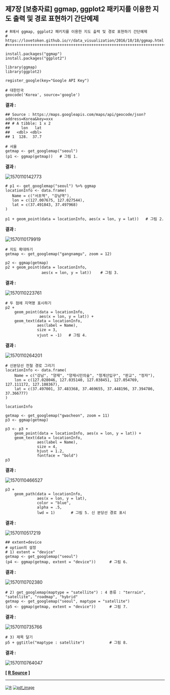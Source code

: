 ## 제7장 [보충자료] ggmap, ggplot2 패키지를 이용한 지도 출력 및 경로 표현하기 간단예제



```{r}
# R에서 ggmap, ggplot2 패키지를 이용한 지도 출력 및 경로 표현하기 간단예제
# https://lovetoken.github.io/r/data_visualization/2016/10/18/ggmap.html
#++++++++++++++++++++++++++++++++++++++++++++++++++++++++++++++++++++++++++++

install.packages("ggmap")
install.packages("ggplot2")

library(ggmap)
library(ggplot2)

register_google(key="Google API Key")

# 대한민국
geocode('Korea', source='google')
```

**결과 :**

```
## Source : https://maps.googleapis.com/maps/api/geocode/json?address=Korea&key=xxx
## # A tibble: 1 x 2
##     lon   lat
##   <dbl> <dbl>
## 1  128.  37.7
```



```{r}
# 서울 
getmap <- get_googlemap("seoul")
(p1 <- ggmap(getmap))   # 그림 1.
```

**결과 :**

![1570110142773](images/1570110142773.png)



```{r}
# p1 <- get_googlemap("seoul") %>% ggmap
locationInfo <- data.frame(
   Name = c("서초역", "강남역"), 
   lon = c(127.007675, 127.027544),
   lat = c(37.491843, 37.497968) 
)

p1 + geom_point(data = locationInfo, aes(x = lon, y = lat))   # 그림 2.
```

**결과 :**

![1570110179919](images/1570110179919.png)



```{r}
# 지도 확대하기
getmap <- get_googlemap("gangnamgu", zoom = 12)

p2 <- ggmap(getmap)
p2 + geom_point(data = locationInfo, 
                aes(x = lon, y = lat))    # 그림 3.
```

**결과 :**

![1570110223761](images/1570110223761.png)



```{r}
# 두 점에 지역명 표시하기
p2 + 
	geom_point(data = locationInfo, 
               aes(x = lon, y = lat)) +
	geom_text(data = locationInfo, 
              aes(label = Name), 
              size = 3, 
              vjust = -1)   # 그림 4.
```

**결과 :**

![1570110264201](images/1570110264201.png)





```{r}
# 신분당선 전철 경로 그리기
locationInfo <- data.frame(
    Name = c("강남", "양재", "양재시민의숲", "청계산입구", "판교", "정자"), 
    lon = c(127.028046, 127.035140, 127.038451, 127.054769, 127.111172, 127.108367), 
    lat = c(37.497001, 37.483368, 37.469655, 37.448196, 37.394786, 37.366777)
)

locationInfo

getmap <- get_googlemap("gwacheon", zoom = 11)
p3 <- ggmap(getmap)

p3 <- p3 + 
	geom_point(data = locationInfo, aes(x = lon, y = lat)) +
	geom_text(data = locationInfo, 
              aes(label = Name), 
              size = 4, 
              hjust = 1.2, 
              fontface = "bold")
p3
```

**결과 :**

![1570110466527](images/1570110466527.png)



```{r}
p3 + 
	geom_path(data = locationInfo, 
              aes(x = lon, y = lat), 
              color = "blue", 
              alpha = .5, 
              lwd = 1)       # 그림 5. 신 분당선 경로 표시
```

**결과 :**

![1570110517219](images/1570110517219.png)

```{r}
## extent=device
# option의 설정
# 1) extent = "device"      
getmap <- get_googlemap("seoul")
(p4 <- ggmap(getmap, extent = "device"))      # 그림 6.
```

**결과 :**

![1570110702380](images/1570110702380.png)



```{r}
# 2) get_googlemap(maptype = "satellite") : 4 종류 : "terrain", "satellite", "roadmap", "hybrid"
getmap <- get_googlemap("seoul", maptype = "satellite")
(p5 <- ggmap(getmap, extent = "device"))      # 그림 7.
```

**결과 :**

![1570110735766](images/1570110735766.png)



```{r}
# 3) 제목 달기
p5 + ggtitle("maptype : satellite")           # 그림 8.
```

**결과 :**

![1570110764047](images/1570110764047.png)



**[ [R Source](source/ch_7_using_ggmap_00.R) ]**



------

 [<img src="images/R.png" alt="R" style="zoom:80%;" />](source/ch_7_using_ggmap_00.R)  [<img src="images/pdf_image.png" alt="pdf_image" style="zoom:80%;" />](pdf/ch_7_using_ggmap_00.pdf)

